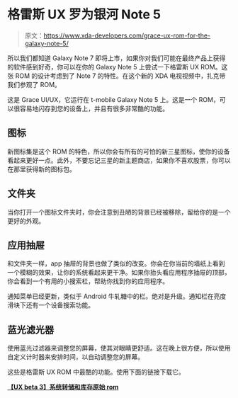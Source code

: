 # 格雷斯 UX 罗为银河 Note 5

> 原文：<https://www.xda-developers.com/grace-ux-rom-for-the-galaxy-note-5/>

所以我们都知道 Galaxy Note 7 即将上市，如果你对我们可能在最终产品上获得的软件感到好奇，你可以在你的 Galaxy Note 5 上尝试一下格雷斯 UX ROM。这张 ROM 的设计考虑到了 Note 7 的特性。在这个新的 XDA 电视视频中，扎克带我们参观了 ROM。

这是 Grace UI/UX，它运行在 t-mobile Galaxy Note 5 上。这是一个 ROM，可以很容易地闪存到您的设备上，并且有很多非常酷的功能。

## 图标

新图标集是这个 ROM 的特色，所以你会有所有的可怕的新三星图标，使你的设备看起来更好一点。此外，不要忘记三星的新主题商店，如果你不喜欢股票，你可以在那里获得新的图标包。

## 文件夹

当你打开一个图标文件夹时，你会注意到丑陋的背景已经被移除，留给你的是一个更好的外观。

## 应用抽屉

和文件夹一样，app 抽屉的背景也做了类似的改变。你会在你当前的墙纸上看到一个模糊的效果，让你的系统看起来更干净。如果你抬头看应用程序抽屉的顶部，你会看到一个有用的小搜索栏，帮助你找到你的应用程序。

通知菜单已经更新，类似于 Android 牛轧糖中的栏。绝对是升级。通知栏在亮度滑块下还有一个设备搜索功能。

## 蓝光滤光器

使用蓝光过滤器来调整您的屏幕，使其对眼睛更舒适。这在晚上很方便，所以使用自定义计时器来安排时间，以自动调整您的屏幕。

这些是格雷斯 UX ROM 中最酷的功能。使用下面的链接下载它。

[**【UX beta 3】系统转储和库存原始 rom**](http://forum.xda-developers.com/note5/development/developer-base-stock-deodexed-touchwiz-t3400611/post67852228#post67852228)